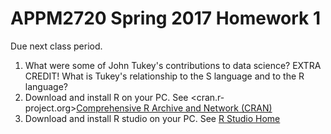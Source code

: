 # APPM2720 Spring 2017 Homework 1 

Due next class period.

1. What were some of John Tukey's contributions to data science? 
  EXTRA CREDIT! What is Tukey's relationship to the S language and to the R language?
2. Download and install R on your PC. See <cran.r-project.org>[Comprehensive R Archive and Network (CRAN)](https://cran.r-project.org)
3. Download and install R studio on your PC. See [R Studio Home](https://www.rstudio.com)